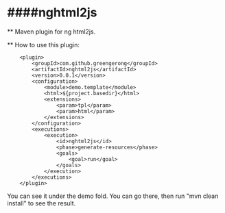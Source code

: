 
####nghtml2js
=========================

** Maven plugin for ng html2js.

** How to use this plugin:

        <plugin>
            <groupId>com.github.greengerong</groupId>
            <artifactId>nghtml2js</artifactId>
            <version>0.0.1</version>
            <configuration>
                <module>demo.template</module>
                <html>${project.basedir}</html>
                <extensions>
                    <param>tpl</param>
                    <param>html</param>
                </extensions>
            </configuration>
            <executions>
                <execution>
                    <id>nghtml2js</id>
                    <phase>generate-resources</phase>
                    <goals>
                        <goal>run</goal>
                    </goals>
                </execution>
            </executions>
        </plugin>

   You can see it under the demo fold. You can go there, then run "mvn clean install" to see the result.
